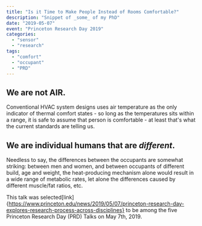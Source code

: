 ```yaml
---
title: "Is it Time to Make People Instead of Rooms Comfortable?"
description: "Snippet of _some_ of my PhD"
date: "2019-05-07"
event: "Princeton Research Day 2019"
categories:
  - "sensor"
  - "research"
tags:
  - "comfort"
  - "occupant"
  - "PRD"
---
```


We are not AIR.
-------------------------
Conventional HVAC system designs uses air temperature as the only indicator of thermal comfort states - so long as the temperatures sits within a range, it is safe to assume that person is comfortable - at least that's what the current standards are telling us. 

We are individual humans that are _different_.
-------------------------
Needless to say, the differences between the occupants are somewhat striking: between men and women, and between occupants of different build, age and weight, the heat-producing mechanism alone would result in a wide range of metabolic rates, let alone the differences caused by different muscle/fat ratios, etc. 

This talk was selected[link]{https://www.princeton.edu/news/2019/05/07/princeton-research-day-explores-research-process-across-disciplines} to be among the five Princeton Research Day (PRD) Talks on May 7th, 2019. 

